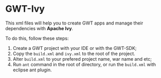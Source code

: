 # GWT-Ivy

This xml files will help you to create GWT apps and manage their dependencies with **Apache Ivy**.

To do this, follow these steps:

1. Create a GWT project with your IDE or with the GWT-SDK;
2. Copy the `build.xml` and `ivy.xml` to the root of the project.
3. Alter `build.xml` to your prefered project name, war name and etc;
4. Run `ant` command in the root of directory, or run the `build.xml` with eclipse ant plugin.


